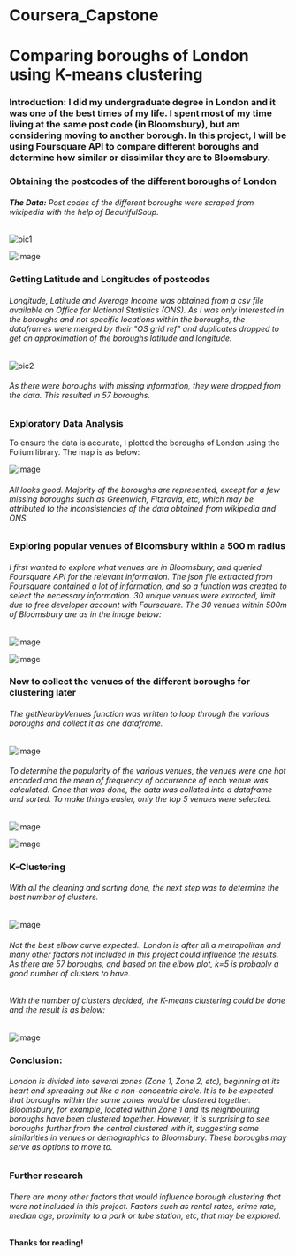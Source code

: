 # Coursera_Capstone
<h1>Comparing boroughs of London using K-means clustering</h1>
<p><h3><b>Introduction:</b> I did my undergraduate degree in London and it was one of the best times of my life. I spent most of my time living at the same post code (in Bloomsbury), but am considering moving to another borough. In this project, I will be using Foursquare API to compare different boroughs and determine how similar or dissimilar they are to Bloomsbury.</h3></p>

<h3>Obtaining the postcodes of the different boroughs of London</h3>
<p><h6><b>The Data:</b> Post codes of the different boroughs were scraped from wikipedia with the help of BeautifulSoup.</h6></p>

![pic1](https://user-images.githubusercontent.com/60607999/80818863-7e026500-8c06-11ea-8e5c-f18441a92a54.PNG)

![image](https://user-images.githubusercontent.com/60607999/80814638-d33a7880-8bfe-11ea-8bde-375822deebe3.png)

<h3>Getting Latitude and Longitudes of postcodes</h3>
<p><h6>Longitude, Latitude and Average Income was obtained from a csv file available on Office for National Statistics (ONS). As I was only interested in the boroughs and not specific locations within the boroughs, the dataframes were merged by their "OS grid ref" and duplicates dropped to get an approximation of the boroughs latitude and longitude.</h6></p>

![pic2](https://user-images.githubusercontent.com/60607999/80812686-02e78180-8bfb-11ea-8e7f-feaa0b7139f8.PNG)

<h6>As there were boroughs with missing information, they were dropped from the data. This resulted in 57 boroughs.</h6>

<h3>Exploratory Data Analysis</h3>
To ensure the data is accurate, I plotted the boroughs of London using the Folium library. The map is as below:

![image](https://user-images.githubusercontent.com/60607999/80815345-0f220d80-8c00-11ea-9ab3-c4d0a1c23787.png)

<h6>All looks good. Majority of the boroughs are represented, except for a few missing boroughs such as Greenwich, Fitzrovia, etc, which may be attributed to the inconsistencies of the data obtained from wikipedia and ONS.</h6>
<h3>Exploring popular venues of Bloomsbury within a 500 m radius</h3>
<h6>I first wanted to explore what venues are in Bloomsbury, and queried Foursquare API for the relevant information. The json file extracted from Foursquare contained a lot of information, and so a function was created to select the necessary information. 30 unique venues were extracted, limit due to free developer account with Foursquare. The 30 venues within 500m of Bloomsbury are as in the image below:</h6>

![image](https://user-images.githubusercontent.com/60607999/80818920-9a060680-8c06-11ea-80ba-ccbc0a5cb741.png)

![image](https://user-images.githubusercontent.com/60607999/80814197-03354c00-8bfe-11ea-8225-e68257dba603.png)

<h3>Now to collect the venues of the different boroughs for clustering later</h3>
<h6>The getNearbyVenues function was written to loop through the various boroughs and collect it as one dataframe.</h6>

![image](https://user-images.githubusercontent.com/60607999/80817097-5a89eb00-8c03-11ea-8e72-636fc1e26f54.png)

<h6>To determine the popularity of the various venues, the venues were one hot encoded and the mean of frequency of occurrence of each venue was calculated. Once that was done, the data was collated into a dataframe and sorted. To make things easier, only the top 5 venues were selected.</h6>

![image](https://user-images.githubusercontent.com/60607999/80817514-28c55400-8c04-11ea-9a4a-cb8113805e67.png)

![image](https://user-images.githubusercontent.com/60607999/80817532-32e75280-8c04-11ea-993b-e245e586255d.png)

<h3>K-Clustering</h3>
<p><h6>With all the cleaning and sorting done, the next step was to determine the best number of clusters.</h4></p>

![image](https://user-images.githubusercontent.com/60607999/80817734-93768f80-8c04-11ea-993d-1cf4bb155438.png)

<h6>Not the best elbow curve expected.. London is after all a metropolitan and many other factors not included in this project could influence the results. As there are 57 boroughs, and based on the elbow plot, k=5 is probably a good number of clusters to have.</h6>
<p><h6>With the number of clusters decided, the K-means clustering could be done and the result is as below:</p></h6>

![image](https://user-images.githubusercontent.com/60607999/80818127-3e874900-8c05-11ea-9a55-e15c249893b4.png)


<h3>Conclusion:</h3>
<p><h6>London is divided into several zones (Zone 1, Zone 2, etc), beginning at its heart and spreading out like a non-concentric circle. It is to be expected that boroughs within the same zones would be clustered together. Bloomsbury, for example, located within Zone 1 and its neighbouring boroughs have been clustered together. However, it is surprising to see boroughs further from the central clustered with it, suggesting some similarities in venues or demographics to Bloomsbury. These boroughs may serve as options to move to.</h6></p>

<h3>Further research</h3>
<h6>There are many other factors that would influence borough clustering that were not included in this project. Factors such as rental rates, crime rate, median age, proximity to a park or tube station, etc, that may be explored. </h6>

<h4><p>Thanks for reading!</p></h4>
